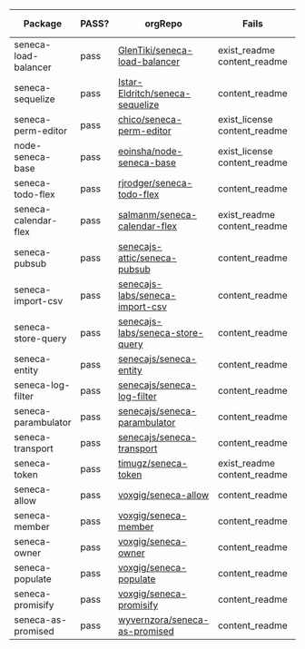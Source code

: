Package|PASS?|orgRepo|Fails|Forks|Stars|Open Issues|Open PRs
---|---|---|---|---|---|---|---
seneca-load-balancer|pass|[GlenTiki/seneca-load-balancer](https://github.com/GlenTiki/seneca-load-balancer)|exist_readme content_readme |apiData|apiData|apiData|apiData
seneca-sequelize|pass|[Istar-Eldritch/seneca-sequelize](https://github.com/Istar-Eldritch/seneca-sequelize)|content_readme |apiData|apiData|apiData|apiData
seneca-perm-editor|pass|[chico/seneca-perm-editor](https://github.com/chico/seneca-perm-editor)|exist_license content_readme |apiData|apiData|apiData|apiData
node-seneca-base|pass|[eoinsha/node-seneca-base](https://github.com/eoinsha/node-seneca-base)|exist_license content_readme |apiData|apiData|apiData|apiData
seneca-todo-flex|pass|[rjrodger/seneca-todo-flex](https://github.com/rjrodger/seneca-todo-flex)|content_readme |apiData|apiData|apiData|apiData
seneca-calendar-flex|pass|[salmanm/seneca-calendar-flex](https://github.com/salmanm/seneca-calendar-flex)|exist_readme content_readme |apiData|apiData|apiData|apiData
seneca-pubsub|pass|[senecajs-attic/seneca-pubsub](https://github.com/senecajs-attic/seneca-pubsub)|content_readme |apiData|apiData|apiData|apiData
seneca-import-csv|pass|[senecajs-labs/seneca-import-csv](https://github.com/senecajs-labs/seneca-import-csv)|content_readme |apiData|apiData|apiData|apiData
seneca-store-query|pass|[senecajs-labs/seneca-store-query](https://github.com/senecajs-labs/seneca-store-query)|content_readme |apiData|apiData|apiData|apiData
seneca-entity|pass|[senecajs/seneca-entity](https://github.com/senecajs/seneca-entity)|content_readme |apiData|apiData|apiData|apiData
seneca-log-filter|pass|[senecajs/seneca-log-filter](https://github.com/senecajs/seneca-log-filter)|content_readme |apiData|apiData|apiData|apiData
seneca-parambulator|pass|[senecajs/seneca-parambulator](https://github.com/senecajs/seneca-parambulator)|content_readme |apiData|apiData|apiData|apiData
seneca-transport|pass|[senecajs/seneca-transport](https://github.com/senecajs/seneca-transport)|content_readme |apiData|apiData|apiData|apiData
seneca-token|pass|[timugz/seneca-token](https://github.com/timugz/seneca-token)|exist_readme content_readme |apiData|apiData|apiData|apiData
seneca-allow|pass|[voxgig/seneca-allow](https://github.com/voxgig/seneca-allow)|content_readme |apiData|apiData|apiData|apiData
seneca-member|pass|[voxgig/seneca-member](https://github.com/voxgig/seneca-member)|content_readme |apiData|apiData|apiData|apiData
seneca-owner|pass|[voxgig/seneca-owner](https://github.com/voxgig/seneca-owner)|content_readme |apiData|apiData|apiData|apiData
seneca-populate|pass|[voxgig/seneca-populate](https://github.com/voxgig/seneca-populate)|content_readme |apiData|apiData|apiData|apiData
seneca-promisify|pass|[voxgig/seneca-promisify](https://github.com/voxgig/seneca-promisify)|content_readme |apiData|apiData|apiData|apiData
seneca-as-promised|pass|[wyvernzora/seneca-as-promised](https://github.com/wyvernzora/seneca-as-promised)|content_readme |apiData|apiData|apiData|apiData